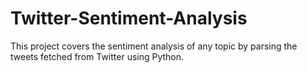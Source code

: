 # Twitter-Sentiment-Analysis
This project covers the sentiment analysis of any topic by parsing the tweets fetched from Twitter using Python.
